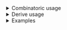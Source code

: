 <details>
<summary style="display: list-item;">Combinatoric usage</summary>

```no_run
# use bpaf::*;
#[derive(Debug, Clone)]
# #[allow(dead_code)]
pub struct Options {
    decision: bool,
}

fn parse_decision() -> impl Parser<bool> {
    long("decision").help("Positive decision").switch()
}

pub fn options() -> OptionParser<Options> {
    let decision = parse_decision();
    construct!(Options { decision }).to_options()
}
```

</details>
<details>
<summary style="display: list-item;">Derive usage</summary>

```no_run
# use bpaf::*;
#[derive(Debug, Clone, Bpaf)]
# #[allow(dead_code)]
#[bpaf(options)]
pub struct Options {
    decision: bool,
}
```

</details>
<details>
<summary style="display: list-item;">Examples</summary>


Presense of a long name is decoded into `true`
```console
% app --decision
Options { decision: true }
```

Absense is `false`
```console
% app 
Options { decision: false }
```

</details>
